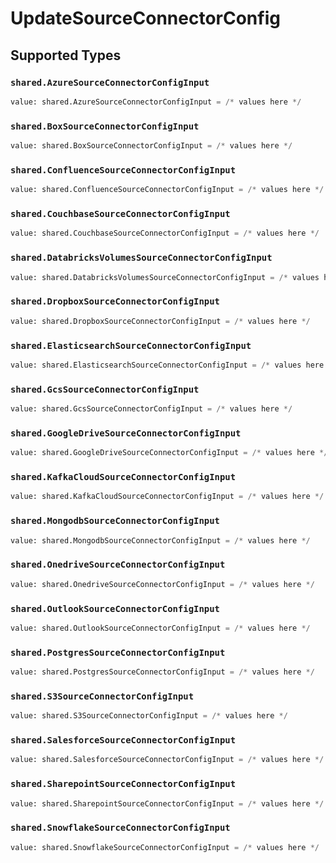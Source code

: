 # UpdateSourceConnectorConfig


## Supported Types

### `shared.AzureSourceConnectorConfigInput`

```python
value: shared.AzureSourceConnectorConfigInput = /* values here */
```

### `shared.BoxSourceConnectorConfigInput`

```python
value: shared.BoxSourceConnectorConfigInput = /* values here */
```

### `shared.ConfluenceSourceConnectorConfigInput`

```python
value: shared.ConfluenceSourceConnectorConfigInput = /* values here */
```

### `shared.CouchbaseSourceConnectorConfigInput`

```python
value: shared.CouchbaseSourceConnectorConfigInput = /* values here */
```

### `shared.DatabricksVolumesSourceConnectorConfigInput`

```python
value: shared.DatabricksVolumesSourceConnectorConfigInput = /* values here */
```

### `shared.DropboxSourceConnectorConfigInput`

```python
value: shared.DropboxSourceConnectorConfigInput = /* values here */
```

### `shared.ElasticsearchSourceConnectorConfigInput`

```python
value: shared.ElasticsearchSourceConnectorConfigInput = /* values here */
```

### `shared.GcsSourceConnectorConfigInput`

```python
value: shared.GcsSourceConnectorConfigInput = /* values here */
```

### `shared.GoogleDriveSourceConnectorConfigInput`

```python
value: shared.GoogleDriveSourceConnectorConfigInput = /* values here */
```

### `shared.KafkaCloudSourceConnectorConfigInput`

```python
value: shared.KafkaCloudSourceConnectorConfigInput = /* values here */
```

### `shared.MongodbSourceConnectorConfigInput`

```python
value: shared.MongodbSourceConnectorConfigInput = /* values here */
```

### `shared.OnedriveSourceConnectorConfigInput`

```python
value: shared.OnedriveSourceConnectorConfigInput = /* values here */
```

### `shared.OutlookSourceConnectorConfigInput`

```python
value: shared.OutlookSourceConnectorConfigInput = /* values here */
```

### `shared.PostgresSourceConnectorConfigInput`

```python
value: shared.PostgresSourceConnectorConfigInput = /* values here */
```

### `shared.S3SourceConnectorConfigInput`

```python
value: shared.S3SourceConnectorConfigInput = /* values here */
```

### `shared.SalesforceSourceConnectorConfigInput`

```python
value: shared.SalesforceSourceConnectorConfigInput = /* values here */
```

### `shared.SharepointSourceConnectorConfigInput`

```python
value: shared.SharepointSourceConnectorConfigInput = /* values here */
```

### `shared.SnowflakeSourceConnectorConfigInput`

```python
value: shared.SnowflakeSourceConnectorConfigInput = /* values here */
```

